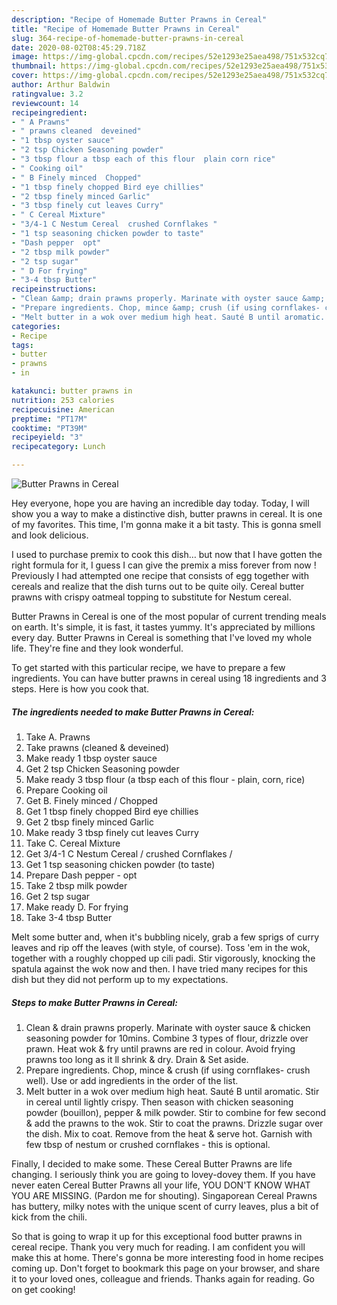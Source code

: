 ```yaml
---
description: "Recipe of Homemade Butter Prawns in Cereal"
title: "Recipe of Homemade Butter Prawns in Cereal"
slug: 364-recipe-of-homemade-butter-prawns-in-cereal
date: 2020-08-02T08:45:29.718Z
image: https://img-global.cpcdn.com/recipes/52e1293e25aea498/751x532cq70/butter-prawns-in-cereal-recipe-main-photo.jpg
thumbnail: https://img-global.cpcdn.com/recipes/52e1293e25aea498/751x532cq70/butter-prawns-in-cereal-recipe-main-photo.jpg
cover: https://img-global.cpcdn.com/recipes/52e1293e25aea498/751x532cq70/butter-prawns-in-cereal-recipe-main-photo.jpg
author: Arthur Baldwin
ratingvalue: 3.2
reviewcount: 14
recipeingredient:
- " A Prawns"
- " prawns cleaned  deveined"
- "1 tbsp oyster sauce"
- "2 tsp Chicken Seasoning powder"
- "3 tbsp flour a tbsp each of this flour  plain corn rice"
- " Cooking oil"
- " B Finely minced  Chopped"
- "1 tbsp finely chopped Bird eye chillies"
- "2 tbsp finely minced Garlic"
- "3 tbsp finely cut leaves Curry"
- " C Cereal Mixture"
- "3/4-1 C Nestum Cereal  crushed Cornflakes "
- "1 tsp seasoning chicken powder to taste"
- "Dash pepper  opt"
- "2 tbsp milk powder"
- "2 tsp sugar"
- " D For frying"
- "3-4 tbsp Butter"
recipeinstructions:
- "Clean &amp; drain prawns properly. Marinate with oyster sauce &amp; chicken seasoning powder for 10mins. Combine 3 types of flour, drizzle over prawn. Heat wok &amp; fry until prawns are red in colour. Avoid frying prawns too long as it ll shrink &amp; dry. Drain &amp; Set aside."
- "Prepare ingredients. Chop, mince &amp; crush (if using cornflakes- crush well). Use or add ingredients in the order of the list."
- "Melt butter in a wok over medium high heat. Sauté B until aromatic. Stir in cereal until lightly crispy. Then season with chicken seasoning powder (bouillon), pepper &amp; milk powder. Stir to combine for few second &amp; add the prawns to the wok. Stir to coat the prawns. Drizzle sugar over the dish. Mix to coat. Remove from the heat &amp; serve hot. Garnish with few tbsp of nestum or crushed cornflakes - this is optional."
categories:
- Recipe
tags:
- butter
- prawns
- in

katakunci: butter prawns in 
nutrition: 253 calories
recipecuisine: American
preptime: "PT17M"
cooktime: "PT39M"
recipeyield: "3"
recipecategory: Lunch

---
```



![Butter Prawns in Cereal](https://img-global.cpcdn.com/recipes/52e1293e25aea498/751x532cq70/butter-prawns-in-cereal-recipe-main-photo.jpg)

Hey everyone, hope you are having an incredible day today. Today, I will show you a way to make a distinctive dish, butter prawns in cereal. It is one of my favorites. This time, I'm gonna make it a bit tasty. This is gonna smell and look delicious.

I used to purchase premix to cook this dish… but now that I have gotten the right formula for it, I guess I can give the premix a miss forever from now ! Previously I had attempted one recipe that consists of egg together with cereals and realize that the dish turns out to be quite oily. Cereal butter prawns with crispy oatmeal topping to substitute for Nestum cereal.

Butter Prawns in Cereal is one of the most popular of current trending meals on earth. It's simple, it is fast, it tastes yummy. It's appreciated by millions every day. Butter Prawns in Cereal is something that I've loved my whole life. They're fine and they look wonderful.


To get started with this particular recipe, we have to prepare a few ingredients. You can have butter prawns in cereal using 18 ingredients and 3 steps. Here is how you cook that.

<!--inarticleads1-->

##### The ingredients needed to make Butter Prawns in Cereal:

1. Take  A. Prawns
1. Take  prawns (cleaned &amp; deveined)
1. Make ready 1 tbsp oyster sauce
1. Get 2 tsp Chicken Seasoning powder
1. Make ready 3 tbsp flour (a tbsp each of this flour - plain, corn, rice)
1. Prepare  Cooking oil
1. Get  B. Finely minced / Chopped
1. Get 1 tbsp finely chopped Bird eye chillies
1. Get 2 tbsp finely minced Garlic
1. Make ready 3 tbsp finely cut leaves Curry
1. Take  C. Cereal Mixture
1. Get 3/4-1 C Nestum Cereal / crushed Cornflakes /
1. Get 1 tsp seasoning chicken powder (to taste)
1. Prepare Dash pepper - opt
1. Take 2 tbsp milk powder
1. Get 2 tsp sugar
1. Make ready  D. For frying
1. Take 3-4 tbsp Butter


Melt some butter and, when it&#39;s bubbling nicely, grab a few sprigs of curry leaves and rip off the leaves (with style, of course). Toss &#39;em in the wok, together with a roughly chopped up cili padi. Stir vigorously, knocking the spatula against the wok now and then. I have tried many recipes for this dish but they did not perform up to my expectations. 

<!--inarticleads2-->

##### Steps to make Butter Prawns in Cereal:

1. Clean &amp; drain prawns properly. Marinate with oyster sauce &amp; chicken seasoning powder for 10mins. Combine 3 types of flour, drizzle over prawn. Heat wok &amp; fry until prawns are red in colour. Avoid frying prawns too long as it ll shrink &amp; dry. Drain &amp; Set aside.
1. Prepare ingredients. Chop, mince &amp; crush (if using cornflakes- crush well). Use or add ingredients in the order of the list.
1. Melt butter in a wok over medium high heat. Sauté B until aromatic. Stir in cereal until lightly crispy. Then season with chicken seasoning powder (bouillon), pepper &amp; milk powder. Stir to combine for few second &amp; add the prawns to the wok. Stir to coat the prawns. Drizzle sugar over the dish. Mix to coat. Remove from the heat &amp; serve hot. Garnish with few tbsp of nestum or crushed cornflakes - this is optional.


Finally, I decided to make some. These Cereal Butter Prawns are life changing. I seriously think you are going to lovey-dovey them. If you have never eaten Cereal Butter Prawns all your life, YOU DON&#39;T KNOW WHAT YOU ARE MISSING. (Pardon me for shouting). Singaporean Cereal Prawns has buttery, milky notes with the unique scent of curry leaves, plus a bit of kick from the chili. 

So that is going to wrap it up for this exceptional food butter prawns in cereal recipe. Thank you very much for reading. I am confident you will make this at home. There's gonna be more interesting food in home recipes coming up. Don't forget to bookmark this page on your browser, and share it to your loved ones, colleague and friends. Thanks again for reading. Go on get cooking!
